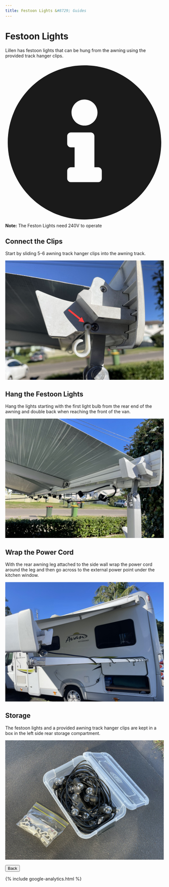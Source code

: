 ```yaml
---
title: Festoon Lights &#8729; Guides 
---
```


<link href="../styles/custom.css" rel="stylesheet" />
<link rel="stylesheet" href="https://cdn.jsdelivr.net/npm/bootstrap@4.6.1/dist/css/bootstrap.min.css" integrity="sha384-zCbKRCUGaJDkqS1kPbPd7TveP5iyJE0EjAuZQTgFLD2ylzuqKfdKlfG/eSrtxUkn" crossorigin="anonymous">

# Festoon Lights
Lillen has festoon lights that can be hung from the awning using the provided track 
hanger clips. 

<div class="alert alert-primary">
    <svg class="svg-inline--fa fa-info-circle fa-w-16" aria-hidden="true" focusable="false" data-prefix="fas" data-icon="info-circle" role="img" xmlns="http://www.w3.org/2000/svg" viewBox="0 0 512 512" data-fa-i2svg=""><path fill="currentColor" d="M256 8C119.043 8 8 119.083 8 256c0 136.997 111.043 248 248 248s248-111.003 248-248C504 119.083 392.957 8 256 8zm0 110c23.196 0 42 18.804 42 42s-18.804 42-42 42-42-18.804-42-42 18.804-42 42-42zm56 254c0 6.627-5.373 12-12 12h-88c-6.627 0-12-5.373-12-12v-24c0-6.627 5.373-12 12-12h12v-64h-12c-6.627 0-12-5.373-12-12v-24c0-6.627 5.373-12 12-12h64c6.627 0 12 5.373 12 12v100h12c6.627 0 12 5.373 12 12v24z"></path></svg>
    <strong>Note:</strong> The Feston Lights need 240V to operate
</div>

## Connect the Clips
Start by sliding 5-6 awning track hanger clips into the awning track.

![clips](images/festoon-lights-awning-track-hanger-clips.jpg)

## Hang the Festoon Lights
Hang the lights starting with the first light bulb from the rear end of 
the awning and double back when reaching the front of the van.

![clips](images/festoon-lights-awning-track.jpg)

## Wrap the Power Cord
With the rear awning leg attached to the side wall 
wrap the power cord around the leg and then go across 
to the external power point under the kitchen window.

![clips](images/festoon-lights-power-cord.jpg)

## Storage
The festoon lights and a provided awning track hanger clips 
are kept in a box in the left side rear storage compartment.

![clips](images/festoon-lights-storage-box.jpg)

<a href="/#guides"><button class="nav-button"><i class="arrow arrow-left"></i> Back</button></a>

{% include google-analytics.html %}